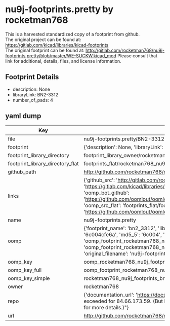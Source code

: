 # nu9j-footprints.pretty by rocketman768  
This is a harvested standardized copy of a footprint from github.  
The original project can be found at:  
https://gitlab.com/kicad/libraries/kicad-footprints  
The original footprint can be found at:
http://gitlab.com/rocketman768/nu9j-footprints.pretty/blob/master/WE-SUCKW.kicad_mod
Please consult that link for additional, details, files, and license information.  
## Footprint Details
* description: None  
* libraryLink: BN2-3312  
* number_of_pads: 4  
## yaml dump  
| Key | Value |  
| --- | --- |  
| file | nu9j-footprints.pretty/BN2-3312.kicad_mod |  
| footprint | {'description': None, 'libraryLink': 'BN2-3312', 'number_of_pads': 4} |  
| footprint_library_directory | footprint_library_owner/rocketman768_nu9j-footprints.pretty |  
| footprint_library_directory_flat | footprints_flat/rocketman768_nu9j_footprints_bn2_3312/working |  
| github_path | http://github.com/rocketman768/nu9j-footprints.pretty/blob/master/BN2-3312.kicad_mod |  
| links | {'github_src': 'http://gitlab.com/rocketman768/nu9j-footprints.pretty/blob/master/WE-SUCKW.kicad_mod', 'github_src_repo': 'https://gitlab.com/kicad/libraries/kicad-footprints', 'oomp_bot': 'footprints/rocketman768_nu9j_footprints_bn2_3312/working', 'oomp_bot_github': 'https://github.com/oomlout/oomlout_oomp_footprint_bot/tree/main/footprints/rocketman768_nu9j_footprints_bn2_3312/working', 'oomp_src_flat': 'footprints_flat/footprints_flat/rocketman768_nu9j_footprints_bn2_3312/working', 'oomp_src_flat_github': 'https://github.com/oomlout/oomlout_oomp_footprint_src/tree/main/footprints_flat/rocketman768_nu9j_footprints_bn2_3312/working'} |  
| name | nu9j-footprints.pretty |  
| oomp | {'footprint_name': 'bn2_3312', 'library_name': 'nu9j_footprints', 'md5': '6c004cfe6af82bfda64afabbce0e2b22', 'md5_10': '6c004cfe6a', 'md5_5': '6c004', 'md5_6': '6c004c', 'oomp_key': 'oomp_rocketman768_nu9j_footprints_bn2_3312', 'oomp_key_extra': 'oomp_footprint_rocketman768_nu9j_footprints_bn2_3312', 'oomp_key_full': 'oomp_footprint_rocketman768_nu9j_footprints_bn2_3312_6c004c', 'oomp_key_simple': 'rocketman768_nu9j_footprints_bn2_3312', 'original_filename': 'nu9j-footprints.pretty/BN2-3312.kicad_mod', 'owner_name': 'rocketman768'} |  
| oomp_key | oomp_rocketman768_nu9j_footprints_bn2_3312 |  
| oomp_key_full | oomp_footprint_rocketman768_nu9j_footprints_bn2_3312 |  
| oomp_key_simple | rocketman768_nu9j_footprints_bn2_3312 |  
| owner | rocketman768 |  
| repo | {'documentation_url': 'https://docs.github.com/rest/overview/resources-in-the-rest-api#rate-limiting', 'message': "API rate limit exceeded for 84.66.173.59. (But here's the good news: Authenticated requests get a higher rate limit. Check out the documentation for more details.)"} |  
| url | http://github.com/rocketman768/nu9j-footprints.pretty |  

